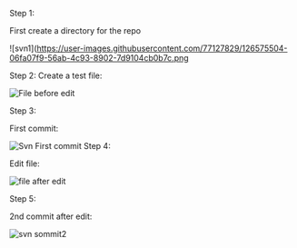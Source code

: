 Step 1: 


First create a directory for the repo


![svn1](https://user-images.githubusercontent.com/77127829/126575504-06fa07f9-56ab-4c93-8902-7d9104cb0b7c.png


Step 2: Create a test file: 


![File before edit](https://user-images.githubusercontent.com/77127829/126575820-d17c6b6f-8430-4527-9a1c-66d7a7ac7f90.png)

Step 3: 

First commit:


![Svn First commit](https://user-images.githubusercontent.com/77127829/126575752-5b75edbd-3947-4af7-bf06-3a2d01adc354.png)
Step 4: 


Edit file:


![file after edit](https://user-images.githubusercontent.com/77127829/126575825-ec1ae5f9-a830-4c9c-9eb0-c28c0474f4e3.png)

Step 5: 


2nd commit after edit: 


![svn sommit2](https://user-images.githubusercontent.com/77127829/126575840-1580b5f9-529c-41e7-b942-bf1fa93a57b7.png)


